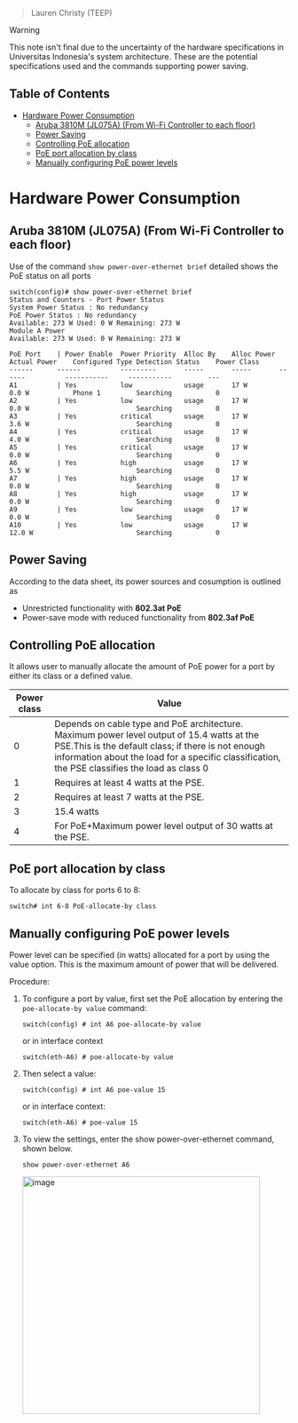 >Lauren Christy (TEEP)

> [!WARNING]
> This note isn't final due to the uncertainty of the hardware specifications in Universitas Indonesia's system architecture. These are the potential specifications used and the commands supporting power saving.

## Table of Contents
- [Hardware Power Consumption](#hardware-power-consumption)
  - [Aruba 3810M (JL075A) (From Wi-Fi Controller to each floor)](#aruba-3810m-jl075a-from-wi-fi-controller-to-each-floor)
  - [Power Saving](#power-saving)
  - [Controlling PoE allocation](#controlling-poe-allocation)
  - [PoE port allocation by class](#poe-port-allocation-by-class)
  - [Manually configuring PoE power levels](#manually-configuring-poe-power-levels)


# Hardware Power Consumption
## Aruba 3810M (JL075A) (From Wi-Fi Controller to each floor) 

Use of the command `show power-over-ethernet brief` detailed shows the PoE status on all ports

```
switch(config)# show power-over-ethernet brief
Status and Counters - Port Power Status
System Power Status : No redundancy
PoE Power Status : No redundancy
Available: 273 W Used: 0 W Remaining: 273 W
Module A Power
Available: 273 W Used: 0 W Remaining: 273 W

PoE Port    | Power Enable  Power Priority  Alloc By    Alloc Power Actual Power    Configured Type Detection Status    Power Class
------      ------          ---------       -----       -----       ------          -----------     -----------         ---
A1          | Yes           low             usage       17 W        0.0 W           Phone 1         Searching           0
A2          | Yes           low             usage       17 W        0.0 W                           Searching           0
A3          | Yes           critical        usage       17 W        3.6 W                           Searching           0
A4          | Yes           critical        usage       17 W        4.0 W                           Searching           0
A5          | Yes           critical        usage       17 W        0.0 W                           Searching           0
A6          | Yes           high            usage       17 W        5.5 W                           Searching           0
A7          | Yes           high            usage       17 W        0.0 W                           Searching           0 
A8          | Yes           high            usage       17 W        0.0 W                           Searching           0
A9          | Yes           low             usage       17 W        0.0 W                           Searching           0
A10         | Yes           low             usage       17 W        12.0 W                          Searching           0

```

## Power Saving
According to the data sheet, its power sources and cosumption is outlined as
- Unrestricted functionality with **802.3at PoE**
- Power-save mode with reduced functionality from **802.3af PoE**

## Controlling PoE allocation
It allows user to manually allocate the amount of PoE power for a port by either its class or a defined value.

| Power class | Value |
| -------- | -------- |
| 0 | Depends on cable type and PoE architecture. Maximum power level output of 15.4 watts at the PSE.This is the default class; if there is not enough information about the load for a specific classification, the PSE classifies the load as class 0
| 1 | Requires at least 4 watts at the PSE. |
| 2 | Requires at least 7 watts at the PSE. |
| 3 | 15.4 watts         |
| 4 | For PoE+Maximum power level output of 30 watts at the PSE. |

## PoE port allocation by class
To allocate by class for ports 6 to 8:
```
switch# int 6-8 PoE-allocate-by class
```

## Manually configuring PoE power levels
Power level can be specified (in watts) allocated for a port by using the value option. This is the maximum amount of power that will be delivered.

Procedure:
1. To configure a port by value, first set the PoE allocation by entering the `poe-allocate-by value` command:
    ```
    switch(config) # int A6 poe-allocate-by value
    ```
    or in interface context
    ```
    switch(eth-A6) # poe-allocate-by value
    ```
2. Then select a value:
    ```
    switch(config) # int A6 poe-value 15
    ```
    or in interface context:
    ```
    switch(eth-A6) # poe-value 15
    ```
3. To view the settings, enter the show power-over-ethernet command, shown below.
   ```
   show power-over-ethernet A6
   ```
    <img width="428" alt="image" src="https://github.com/bmw-ece-ntust/internship/blob/2024-TEEP-11-Lauren/images/power.png">